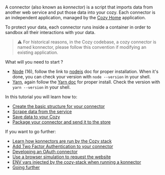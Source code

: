 A connector (also known as _konnector_) is a script that imports data from another web service and put those data into your cozy.
Each connector is an independent application, managed by the [Cozy Home][] application.

To protect your data, each connector runs inside a container in order to sandbox all their interactions with your data.

> ⚠️ For historical reasons, in the Cozy codebase, a cozy connector is named konnector, please follow this convention if modifying an existing application.

What will you need to start ?

- [Node](https://nodejs.org/en/) (16), follow the link to [nodejs](https://nodejs.org/en/docs/) doc for proper installation. When it's done, you can check your version with `node --version` in your shell.
- [Yarn](https://classic.yarnpkg.com/lang/en/), again follow the [Yarn doc](https://classic.yarnpkg.com/en/docs/getting-started) for proper install. Check the version with `yarn --version` in your shell.

In this tutorial you will learn how to:

- [Create the basic structure for your connector](./getting-started.md)
- [Scrape data from the service](./scrape-data.md)
- [Save data to your Cozy](./save-data.md)
- [Package your connector and send it to the store](./packaging.md)

If you want to go further:

- [Learn how konnectors are run by the Cozy stack](./how-does-it-work.md)
- [Add Two Factor Authentication to your connector](./2fa.md)
- [Developing an OAuth connector](./oauth.md)
- [Use a browser simulation to request the website](./cozy-browser.md)
- [ENV vars injected by the cozy-stack when running a konnector](https://docs.cozy.io/en/cozy-stack/konnectors-workflow/#execute-the-konnector) 
- [Going further](./going-further.md)

[Cozy Home]: https://github.com/cozy/cozy-home
